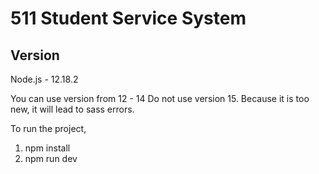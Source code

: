 511 Student Service System
====



Version
----
Node.js - 12.18.2

You can use version from 12 - 14
Do not use version 15. 
Because it is too new, 
it will lead to sass errors.

To run the project,

1. npm install
2. npm run dev



